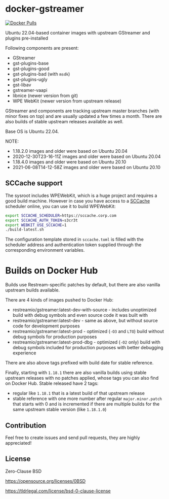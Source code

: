 # docker-gstreamer
[![Docker Pulls](https://img.shields.io/docker/pulls/restreamio/gstreamer)](https://hub.docker.com/r/restreamio/gstreamer)

Ubuntu 22.04-based container images with upstream GStreamer and plugins pre-installed

Following components are present:
* GStreamer
* gst-plugins-base
* gst-plugins-good
* gst-plugins-bad (with `msdk`)
* gst-plugins-ugly
* gst-libav
* gstreamer-vaapi
* libnice (newer version from git)
* WPE WebKit (newer version from upstream release)

GStreamer and components are tracking upstream master branches (with minor fixes on top) and are usually updated a few times a month.
There are also builds of stable upstream releases available as well.

Base OS is Ubuntu 22.04.

NOTE:
* 1.18.2.0 images and older were based on Ubuntu 20.04 
* 2020-12-30T23-16-11Z images and older were based on Ubuntu 20.04
* 1.18.4.0 images and older were based on Ubuntu 20.10 
* 2021-06-08T14-12-58Z images and older were based on Ubuntu 20.10

## SCCache support

The sysroot includes WPEWebKit, which is a huge project and requires a good
build machine. However in case you have access to a
[SCCache](https://github.com/mozilla/sccache) scheduler online, you can use it
to build WPEWebKit:

```bash
export SCCACHE_SCHEDULER=https://sccache.corp.com
export SCCACHE_AUTH_TOKEN=s3cr3t
export WEBKIT_USE_SCCACHE=1
./build-latest.sh
```

The configuration template stored in `sccache.toml` is filled with the scheduler
address and authentication token supplied through the corresponding environment
variables.

# Builds on Docker Hub
Builds use Restream-specific patches by default, but there are also vanilla upstream builds available.

There are 4 kinds of images pushed to Docker Hub:
* restreamio/gstreamer:latest-dev-with-source - includes unoptimized build with debug symbols and even source code it was built with
* restreamio/gstreamer:latest-dev - same as above, but without source code for development purposes
* restreamio/gstreamer:latest-prod - optimized (`-O3` and `LTO`) build without debug symbols for production purposes
* restreamio/gstreamer:latest-prod-dbg - optimized (`-O2` only) build with debug symbols included for production purposes with better debugging experience

There are also above tags prefixed with build date for stable reference.

Finally, starting with `1.18.1` there are also vanilla builds using stable upstream releases with no patches applied, whose tags you can also find on Docker Hub.
Stable released have 2 tags:
* regular like `1.18.1` that is a latest build of that upstream release
* stable reference with one more number after regular `major.minor.patch` that starts with 0 and is incremented if there are multiple builds for the same upstream stable version (like `1.18.1.0`)

## Contribution
Feel free to create issues and send pull requests, they are highly appreciated!

## License
Zero-Clause BSD

https://opensource.org/licenses/0BSD

https://tldrlegal.com/license/bsd-0-clause-license
